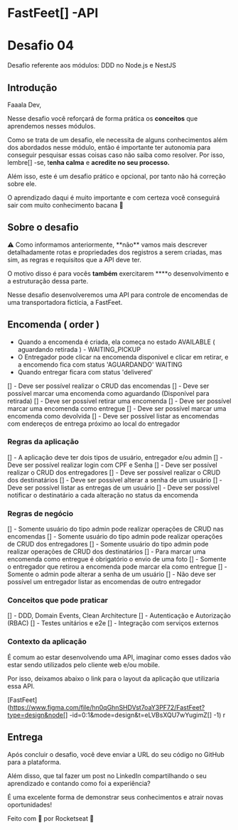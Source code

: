 # FastFeet[] -API
# Desafio 04

Desafio referente aos módulos: DDD no Node.js e NestJS

## Introdução

Faaala Dev,

Nesse desafio você reforçará de forma prática os **conceitos** que aprendemos nesses módulos.

Como se trata de um desafio, ele necessita de alguns conhecimentos além dos abordados nesse módulo, então é importante ter autonomia para conseguir pesquisar essas coisas caso não saiba como resolver. Por isso, lembre[] -se, t**enha calma** e **acredite no seu processo.**

Além isso, este é um desafio prático e opcional, por tanto não há correção sobre ele.

O aprendizado daqui é muito importante e com certeza você conseguirá sair com muito conhecimento bacana 💜

## Sobre o desafio

<aside>
⚠️ Como informamos anteriormente, **não** vamos mais descrever detalhadamente rotas e propriedades dos registros a serem criadas, mas sim, as regras e requisitos que a API deve ter.

O motivo disso é para vocês **também** exercitarem ****o desenvolvimento e a estruturação dessa parte.

</aside>

Nesse desafio desenvolveremos uma API para controle de encomendas de uma transportadora fictícia, a FastFeet.

## Encomenda ( order )
* Quando a encomenda é criada, ela começa no estado AVAILABLE ( aguardando retirada ) - WAITING_PICKUP
* O Entregador pode clicar na encomenda disponivel e clicar em retirar, e a encomendo fica com status 'AGUARDANDO' WAITING
* Quando entregar ficara com status 'delivered'

[] - Deve ser possível realizar o CRUD das encomendas
[] - Deve ser possível marcar uma encomenda como aguardando (Disponível para retirada)
[] - Deve ser possível retirar uma encomenda
[] - Deve ser possível marcar uma encomenda como entregue
[] - Deve ser possível marcar uma encomenda como devolvida
[] - Deve ser possível listar as encomendas com endereços de entrega próximo ao local do entregador

### Regras da aplicação

[] - A aplicação deve ter dois tipos de usuário, entregador e/ou admin
[] - Deve ser possível realizar login com CPF e Senha
[] - Deve ser possível realizar o CRUD dos entregadores
[] - Deve ser possível realizar o CRUD dos destinatários
[] - Deve ser possível alterar a senha de um usuário
[] - Deve ser possível listar as entregas de um usuário
[] - Deve ser possível notificar o destinatário a cada alteração no status da encomenda

### Regras de negócio

[] - Somente usuário do tipo admin pode realizar operações de CRUD nas encomendas
[] - Somente usuário do tipo admin pode realizar operações de CRUD dos entregadores
[] - Somente usuário do tipo admin pode realizar operações de CRUD dos destinatários
[] - Para marcar uma encomenda como entregue é obrigatório o envio de uma foto
[] - Somente o entregador que retirou a encomenda pode marcar ela como entregue
[] - Somente o admin pode alterar a senha de um usuário
[] - Não deve ser possível um entregador listar as encomendas de outro entregador

### Conceitos que pode praticar

[] - DDD, Domain Events, Clean Architecture
[] - Autenticação e Autorização (RBAC)
[] - Testes unitários e e2e
[] - Integração com serviços externos

### Contexto da aplicação

É comum ao estar desenvolvendo uma API, imaginar como esses dados vão estar sendo utilizados pelo cliente web e/ou mobile.

Por isso, deixamos abaixo o link para o layout da aplicação que utilizaria essa API.

[FastFeet](https://www.figma.com/file/hn0qGhnSHDVst7oaY3PF72/FastFeet?type=design&node[] -id=0:1&mode=design&t=eLVBsXQU7wYugimZ[] -1)
r
## Entrega

Após concluir o desafio, você deve enviar a URL do seu código no GitHub para a plataforma.

Além disso, que tal fazer um post no LinkedIn compartilhando o seu aprendizado e contando como foi a experiência?

É uma excelente forma de demonstrar seus conhecimentos e atrair novas oportunidades!

Feito com 💜 por Rocketseat 👋